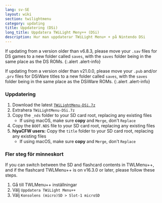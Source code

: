 ```yaml
---
lang: sv-SE
layout: wiki
section: twilightmenu
category: updating
title: Uppdatering (DSi)
long_title: Uppdatera TWiLight Meny++ (DSi)
description: Hur man uppdaterar TWiLight Menu+ + på Nintendo DSi
---
```


If updating from a version older than v6.8.3, please move your `.sav` files for DS games to a new folder called `saves`, with the `saves` folder being in the same place as the DS ROMs.
{:.alert .alert-info}

If updating from a version older than v21.0.0, please move your `.pub` and/or `.prv` files for DSiWare titles to a new folder called `saves`, with the `saves` folder being in the same place as the DSiWare ROMs.
{:.alert .alert-info}

### Uppdatering
1. Download the latest [`TWiLightMenu-DSi.7z`](https://github.com/DS-Homebrew/TWiLightMenu/releases/latest/download/TWiLightMenu-DSi.7z)
1. Extrahera `TWiLightMenu-DSi.7z`
1. Copy the `_nds` folder to your SD card root, replacing any existing files
   - If using macOS, make sure **copy** and `Merge`, don't `Replace`
1. Copy the `BOOT.NDS` file to your SD card root, replacing any existing files
1. **hiyaCFW users:** Copy the `title` folder to your SD card root, replacing any existing files
   - If using macOS, make sure **copy** and `Merge`, don't `Replace`

### Fler steg för minneskort

If you can switch between the SD and flashcard contents in TWLMenu++, and if the flashcard TWLMenu++ is on v16.3.0 or later, please follow these steps.

1. Gå till TWLMenu++ inställningar
1. Välj `Uppdatera TWiLight Menu++`
1. Välj `Konsolens (micro)SD > Slot-1 microSD`
